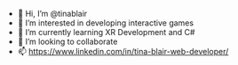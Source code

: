 - 👋 Hi, I’m @tinablair
- 👀 I’m interested in developing interactive games
- 🌱 I’m currently learning XR Development and C#
- 💞️ I’m looking to collaborate
- 📫 https://www.linkedin.com/in/tina-blair-web-developer/
